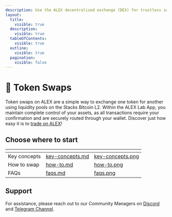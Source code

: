 ```yaml
---
description: Use the ALEX decentralized exchange (DEX) for trustless swaps.
layout:
  title:
    visible: true
  description:
    visible: true
  tableOfContents:
    visible: true
  outline:
    visible: true
  pagination:
    visible: false
---
```


# 🔄 Token Swaps

Token swaps on ALEX are a simple way to exchange one token for another using liquidity pools on the Stacks Bitcoin L2. Within the ALEX Lab App, you maintain complete control of your assets, as all transactions require your confirmation and are securely routed through your wallet. Discover just how easy it is to [trade on ALEX](https://app.alexlab.co/swap)!

## Choose where to start

<table data-view="cards"><thead><tr><th></th><th data-hidden data-card-target data-type="content-ref"></th><th data-hidden data-card-cover data-type="files"></th></tr></thead><tbody><tr><td>Key concepts</td><td><a href="key-concepts.md">key-concepts.md</a></td><td><a href="../../.gitbook/assets/cards/key-concepts.png">key-concepts.png</a></td></tr><tr><td>How to swap</td><td><a href="how-to.md">how-to.md</a></td><td><a href="../../.gitbook/assets/cards/how-to.png">how-to.png</a></td></tr><tr><td>FAQs</td><td><a href="faqs.md">faqs.md</a></td><td><a href="../../.gitbook/assets/cards/faqs.png">faqs.png</a></td></tr></tbody></table>

## Support

For assistance, please reach out to our Community Managers on [Discord](https://discord.com/invite/alexlab) and [Telegram Channel](https://t.me/AlexCommunity).

